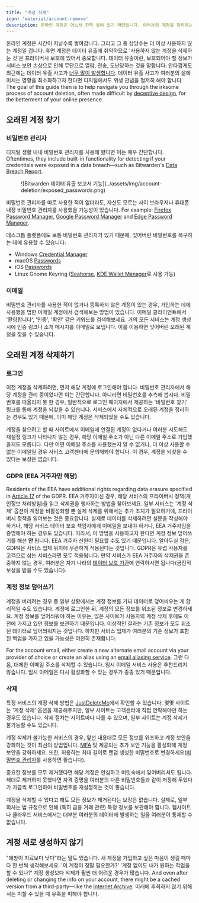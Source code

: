 ```yaml
---
title: "계정 삭제"
icon: 'material/account-remove'
description: 온라인 계정은 어느새 잔뜩 쌓여 있기 마련입니다. 여러분의 계정을 정리하는 데 도움이 될 몇 가지 팁을 알려드립니다.
---
```


온라인 계정은 시간이 지날수록 쌓여갑니다. 그리고 그 중 상당수는 더 이상 사용하지 않는 계정일 겁니다. 휴면 계정은 데이터 유출에 취약하므로 '사용하지 않는 계정을 삭제하는 것'은 프라이버시 보호에 있어서 중요합니다. 데이터 유출이란, 보호되어야 할 정보가 서비스 보안 손상으로 인해 무단으로 열람, 전송, 도난당하는 것을 말합니다. 안타깝게도 최근에는 데이터 유출 사고가 [너무 많이 발생합니다](https://haveibeenpwned.com/PwnedWebsites). 데이터 유출 사고가 여러분의 삶에 미치는 영향을 최소화하고자 한다면 디지털에서도 위생 관념을 철저히 해야 합니다. The goal of this guide then is to help navigate you through the irksome process of account deletion, often made difficult by [deceptive design](https://deceptive.design), for the betterment of your online presence.

## 오래된 계정 찾기

### 비밀번호 관리자

디지털 생활 내내 비밀번호 관리자를 사용해 왔다면 이는 매우 간단합니다. Oftentimes, they include built-in functionality for detecting if your credentials were exposed in a data breach—such as Bitwarden's [Data Breach Report](https://bitwarden.com/blog/have-you-been-pwned).

<figure markdown>
  ![Bitwarden 데이터 유출 보고서 기능](../assets/img/account-deletion/exposed_passwords.png)
</figure>

비밀번호 관리자를 따로 사용한 적이 없더라도, 자신도 모르는 사이 브라우저나 휴대폰 내장 비밀번호 관리자를 사용했을 가능성이 있습니다. For example: [Firefox Password Manager](https://support.mozilla.org/kb/password-manager-remember-delete-edit-logins), [Google Password Manager](https://passwords.google.com/intro) and [Edge Password Manager](https://support.microsoft.com/microsoft-edge/save-or-forget-passwords-in-microsoft-edge-b4beecb0-f2a8-1ca0-f26f-9ec247a3f336).

데스크톱 플랫폼에도 보통 비밀번호 관리자가 있기 때문에, 잊어버린 비밀번호를 복구하는 데에 유용할 수 있습니다:

- Windows [Credential Manager](https://support.microsoft.com/windows/accessing-credential-manager-1b5c916a-6a16-889f-8581-fc16e8165ac0)
- macOS [Passwords](https://support.apple.com/HT211145)
- iOS [Passwords](https://support.apple.com/HT211146)
- Linux Gnome Keyring ([Seahorse](https://wiki.gnome.org/Apps/Seahorse), [KDE Wallet Manager](https://userbase.kde.org/KDE_Wallet_Manager)로 사용 가능)

### 이메일

비밀번호 관리자를 사용한 적이 없거나 등록하지 않은 계정이 있는 경우, 가입하는 데에 사용했을 법한 이메일 계정에서 검색해보는 방법이 있습니다. 이메일 클라이언트에서 '환영합니다', '인증', '확인' 같은 키워드를 검색해보세요. 거의 모든 서비스는 계정 생성 시에 인증 링크나 소개 메시지를 이메일로 보냅니다. 이를 이용하면 잊어버린 오래된 계정을 찾을 수 있습니다.

## 오래된 계정 삭제하기

### 로그인

이전 계정을 삭제하려면, 먼저 해당 계정에 로그인해야 합니다. 비밀번호 관리자에서 해당 계정을 관리 중이었다면 이는 간단합니다. 아니라면 비밀번호를 추측해 봅시다. 비밀번호를 떠올리지 못 한 경우, 일반적으로 로그인 페이지에서 제공하는 '비밀번호 찾기' 링크를 통해 계정을 되찾을 수 있습니다. 서비스에서 자체적으로 오래된 계정을 정리하는 경우도 있기 때문에, 이미 해당 계정은 삭제되었을 수도 있습니다.

계정을 찾으려고 할 때 사이트에서 이메일에 연결된 계정이 없다거나 여러분 시도해도 재설정 링크가 나타나지 않는 경우, 해당 이메일 주소가 아닌 다른 이메일 주소로 가입했을지도 모릅니다. 다만 어떤 이메일 주소를 사용했는지 알 수 없거나, 더 이상 사용할 수 없는 이메일일 경우 서비스 고객센터에 문의해봐야 합니다. 이 경우, 계정을 되찾을 수 있다는 보장은 없습니다.

### GDPR (EEA 거주자만 해당)

Residents of the EEA have additional rights regarding data erasure specified in [Article 17](https://gdpr-info.eu/art-17-gdpr) of the GDPR. EEA 거주자이신 경우, 해당 서비스의 프라이버시 정책(개인정보 처리방침)을 읽고 삭제권을 행사하는 방법을 찾아보세요. 일부 서비스는 '계정 삭제' 옵션이 계정을 비활성화할 뿐 실제 삭제를 위해서는 추가 조치가 필요하기에, 프라이버시 정책을 읽어보는 것은 중요합니다. 실제로 데이터를 삭제하려면 설문을 작성해야 하거나, 해당 서비스 데이터 보호 책임자에게 이메일을 보내야 하거나, EEA 거주자임을 증명해야 하는 경우도 있습니다. 따라서, 이 방법을 사용하고자 한다면 계정 정보 덮어쓰기를 해선 **안** 됩니다. EEA 거주자 신원이 필요할 수도 있기 때문입니다. 알아두실 점은, GDPR은 서비스 업체 위치에 무관하게 적용된다는 것입니다. GDPR은 유럽 사용자를 고객으로 삼는 서비스라면 모두 적용됩니다. 만약 서비스가 EEA 거주자의 삭제권을 존중하지 않는 경우, 여러분은 자기 나라의 [데이터 보호 기관](https://ec.europa.eu/info/law/law-topic/data-protection/reform/rights-citizens/redress/what-should-i-do-if-i-think-my-personal-data-protection-rights-havent-been-respected_en)에 연락하시면 됩니다(금전적 보상을 받을 수도 있습니다).

### 계정 정보 덮어쓰기

계정을 버리려는 경우 중 일부 상황에서는 계정 정보를 가짜 데이터로 덮어씌우는 게 합리적일 수도 있습니다. 계정에 로그인한 뒤, 계정의 모든 정보를 위조된 정보로 변경하세요. 계정 정보를 덮어씌워야 하는 이유는, 많은 사이트가 사용자의 계정 삭제 후에도 이전에 가지고 있던 정보를 보관하기 때문입니다. 이상적인 결과는 기존 정보가 모두 위조된 데이터로 덮어씌워지는 것입니다. 하지만 서비스 업체가 여러분의 기존 정보가 포함된 백업을 가지고 있을 가능성은 여전히 존재합니다.

For the account email, either create a new alternate email account via your provider of choice or create an alias using an [email aliasing service](../email-aliasing.md). 그런 다음, 대체한 이메일 주소를 삭제할 수 있습니다. 임시 이메일 서비스 사용은 추천드리지 않습니다. 임시 이메일은 다시 활성화할 수 있는 경우가 종종 있기 때문입니다.

### 삭제

특정 서비스의 계정 삭제 방법은 [JustDeleteMe](https://justdeleteme.xyz)에서 확인할 수 있습니다. 몇몇 사이트는 '계정 삭제' 옵션을 제공해주지만, 일부 사이트는 고객센터에 직접 연락해야만 하는 경우도 있습니다. 삭제 절차는 사이트마다 다를 수 있으며, 일부 사이트는 계정 삭제가 불가능할 수도 있습니다.

계정 삭제가 불가능한 서비스의 경우, 앞선 내용대로 모든 정보를 위조하고 계정 보안을 강화하는 것이 최선의 방법입니다. [MFA](multi-factor-authentication.md) 및 제공되는 추가 보안 기능을 활성화해 계정 보안을 강화하세요. 또한, 허용하는 최대 길이로 랜덤 생성한 비밀번호로 변경하세요([비밀번호 관리자](../passwords.md)를 사용하면 좋습니다).

중요한 정보를 모두 제거했다면 해당 계정은 안심하고 머릿속에서 잊어버리셔도 됩니다. 제대로 제거하지 못했다면 자격 증명을 여러분의 다른 비밀번호들과 같이 저장해 두었다가 가끔씩 로그인하여 비밀번호를 재설정하는 것이 좋습니다.

계정을 삭제할 수 있다고 해도 모든 정보가 제거된다는 보장은 없습니다. 실제로, 일부 회사는 법 규정으로 인해 (특히 금융 거래 관련) 특정 정보를 보관해야 합니다. 웹사이트나 클라우드 서비스에서는 대부분 여러분의 데이터에 발생하는 일을 여러분이 통제할 수 없습니다.

## 계정 새로 생성하지 않기

"예방이 치료보다 낫다"라는 말도 있습니다. 새 계정을 가입하고 싶은 마음이 생길 때마다 한 번씩 생각해보세요. '이 계정이 정말 필요한가?' '계정 없이도 내가 원하는 작업을 할 수 있나?' 계정 생성보다 삭제가 훨씬 더 어려운 경우가 많습니다. And even after deleting or changing the info on your account, there might be a cached version from a third-party—like the [Internet Archive](https://archive.org). 미래에 후회하지 않기 위해서는 피할 수 있을 때 유혹을 피해야 합니다.
